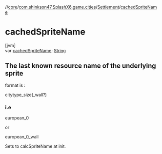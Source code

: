 //[core](../../../index.md)/[com.shinkson47.SplashX6.game.cities](../index.md)/[Settlement](index.md)/[cachedSpriteName](cached-sprite-name.md)

# cachedSpriteName

[jvm]\
var [cachedSpriteName](cached-sprite-name.md): [String](https://kotlinlang.org/api/latest/jvm/stdlib/kotlin/-string/index.html)

##  The last known resource name of the underlying sprite

format is :

citytype_size(_wall?)

###  i.e

european_0

or

european_0_wall

Sets to calcSpriteName at init.

